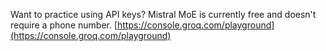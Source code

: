 <!--
date: 2024-03-01T21:14:48
-->

Want to practice using API keys? Mistral MoE is currently free and doesn't require a phone number. [https://console.groq.com/playground](https://console.groq.com/playground)
